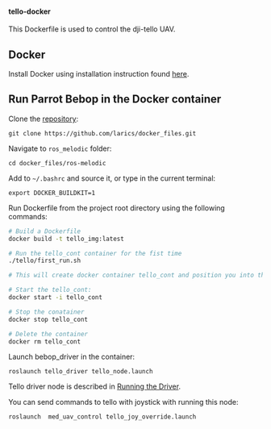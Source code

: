#### tello-docker

This Dockerfile is used to control the dji-tello UAV.

## Docker
Install Docker using installation instruction found [here](https://docs.docker.com/engine/install/ubuntu/).

## Run Parrot Bebop in the Docker container

Clone the [repository](https://github.com/larics/docker_files):
```
git clone https://github.com/larics/docker_files.git

```
Navigate to `ros_melodic` folder:
```
cd docker_files/ros-melodic

```
Add  to  `~/.bashrc` and source it, or type in the current terminal: 
```
export DOCKER_BUILDKIT=1
```

Run Dockerfile from the project root directory using the following commands:
```bash
# Build a Dockerfile
docker build -t tello_img:latest

# Run the tello_cont container for the fist time
./tello/first_run.sh

# This will create docker container tello_cont and position you into the container

# Start the tello_cont:
docker start -i tello_cont

# Stop the conatainer
docker stop tello_cont

# Delete the container
docker rm tello_cont

```
Launch bebop_driver in the container: 
```
roslaunch tello_driver tello_node.launch
```

Tello driver node is described in [Running the Driver](http://wiki.ros.org/tello_driver).

You can send commands to tello with joystick with running this node: 

```
roslaunch  med_uav_control tello_joy_override.launch
```